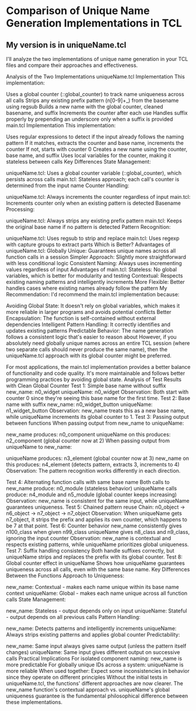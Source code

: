 # Comparison of Unique Name Generation Implementations in TCL
## My version is in uniqueName.tcl

I'll analyze the two implementations of unique name generation in your TCL files and compare their approaches and effectiveness.

Analysis of the Two Implementations
uniqueName.tcl Implementation
This implementation:

Uses a global counter (::global_counter) to track name uniqueness across all calls
Strips any existing prefix pattern (n[0-9]+_) from the basename using regsub
Builds a new name with the global counter, cleaned basename, and suffix
Increments the counter after each use
Handles suffix properly by prepending an underscore only when a suffix is provided
main.tcl Implementation
This implementation:

Uses regular expressions to detect if the input already follows the naming pattern
If it matches, extracts the counter and base name, increments the counter
If not, starts with counter 0
Creates a new name using the counter, base name, and suffix
Uses local variables for the counter, making it stateless between calls
Key Differences
State Management:

uniqueName.tcl: Uses a global counter variable (::global_counter), which persists across calls
main.tcl: Stateless approach; each call's counter is determined from the input name
Counter Handling:

uniqueName.tcl: Always increments the counter regardless of input
main.tcl: Increments counter only when an existing pattern is detected
Basename Processing:

uniqueName.tcl: Always strips any existing prefix pattern
main.tcl: Keeps the original base name if no pattern is detected
Pattern Recognition:

uniqueName.tcl: Uses regsub to strip and replace
main.tcl: Uses regexp with capture groups to extract parts
Which is Better?
Advantages of uniqueName.tcl:
Globally Unique: Guarantees unique names across all function calls in a session
Simpler Approach: Slightly more straightforward with less conditional logic
Consistent Naming: Always uses incrementing values regardless of input
Advantages of main.tcl:
Stateless: No global variables, which is better for modularity and testing
Contextual: Respects existing naming patterns and intelligently increments
More Flexible: Better handles cases where existing names already follow the pattern
My Recommendation:
I'd recommend the main.tcl implementation because:

Avoiding Global State: It doesn't rely on global variables, which makes it more reliable in larger programs and avoids potential conflicts
Better Encapsulation: The function is self-contained without external dependencies
Intelligent Pattern Handling: It correctly identifies and updates existing patterns
Predictable Behavior: The name generation follows a consistent logic that's easier to reason about
However, if you absolutely need globally unique names across an entire TCL session (where two separate calls should never produce the same name), then the uniqueName.tcl approach with its global counter might be preferred.

For most applications, the main.tcl implementation provides a better balance of functionality and code quality. It's more maintainable and follows better programming practices by avoiding global state.
Analysis of Test Results with Clean Global Counter
Test 1: Simple base name without suffix
new_name: n0_widget
uniqueName: n0_widget
Observation: Both start with counter 0 since they're seeing this base name for the first time.
Test 2: Base name with suffix
new_name: n0_widget_button
uniqueName: n1_widget_button
Observation: new_name treats this as a new base name, while uniqueName increments its global counter to 1.
Test 3: Passing output between functions
When passing output from new_name to uniqueName:

new_name produces: n0_component
uniqueName on this produces: n2_component (global counter now at 2)
When passing output from uniqueName to new_name:

uniqueName produces: n3_element (global counter now at 3)
new_name on this produces: n4_element (detects pattern, extracts 3, increments to 4)
Observation: The pattern recognition works differently in each direction.

Test 4: Alternating function calls with same base name
Both calls to new_name produce: n0_module (stateless behavior)
uniqueName calls produce: n4_module and n5_module (global counter keeps increasing)
Observation: new_name is consistent for the same input, while uniqueName guarantees uniqueness.
Test 5: Chained pattern reuse
Chain: n0_object → n6_object → n7_object → n7_object
Observation: When uniqueName gets n7_object, it strips the prefix and applies its own counter, which happens to be 7 at that point.
Test 6: Counter behavior
new_name consistently gives n100_class when given n99_class
uniqueName gives n8_class and n9_class, ignoring the input counter
Observation: new_name is contextual and respects existing patterns, while uniqueName prioritizes global uniqueness.
Test 7: Suffix handling consistency
Both handle suffixes correctly, but uniqueName strips and replaces the prefix with its global counter.
Test 8: Global counter effect in uniqueName
Shows how uniqueName guarantees uniqueness across all calls, even with the same base name.
Key Differences Between the Functions
Approach to Uniqueness:

new_name: Contextual - makes each name unique within its base name context
uniqueName: Global - makes each name unique across all function calls
State Management:

new_name: Stateless - output depends only on input
uniqueName: Stateful - output depends on all previous calls
Pattern Handling:

new_name: Detects patterns and intelligently increments
uniqueName: Always strips existing patterns and applies global counter
Predictability:

new_name: Same input always gives same output (unless the pattern itself changes)
uniqueName: Same input gives different output on successive calls
Practical Implications
For isolated component naming: new_name is more predictable
For globally unique IDs across a system: uniqueName is more reliable
When used together: Expect some inconsistencies in behavior since they operate on different principles
Without the initial tests in uniqueName.tcl, the functions' different approaches are now clearer. The new_name function's contextual approach vs. uniqueName's global uniqueness guarantee is the fundamental philosophical difference between these implementations.